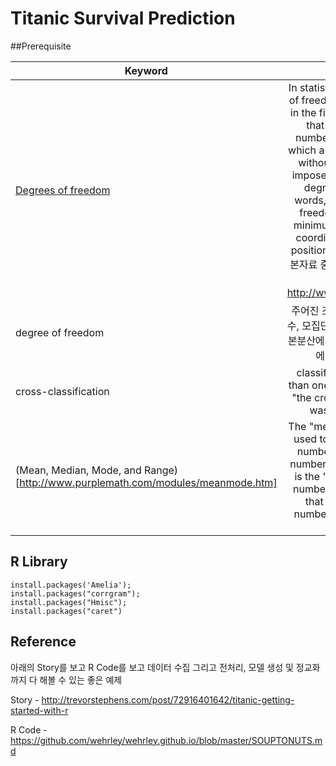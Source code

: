# Titanic Survival Prediction 

##Prerequisite


|Keyword|Description|
|----------|:-------------:|
| [Degrees of freedom](https://en.wikipedia.org/wiki/Degrees_of_freedom_(statistics)) | In statistics, the number of degrees of freedom is the number of values in the final calculation of a statistic that are free to vary.[1] The number of independent ways by which a dynamic system can move, without violating any constraint imposed on it, is called number of degrees of freedom. In other words, the number of degrees of freedom can be defined as the minimum number of independent coordinates that can specify the position of the system completely. 본자료 중 모집단에 대한 정보를 주는 독립적인 자료의 수 , http://www.statedu.com/term/7334 |
| degree of freedom  | 주어진 조건에서 자유롭게 뽑을 수 있는 수, 모집단이 아닌 표본에서 주로 쓴다. 표본분산에서 자유도 n-1로 나눠주는 경우에 대한 내용은 [여기](http://dain.tistory.com/317)를 참조 |
| cross-classification |  classification according to more than one attribute at the same time; "the cross-classification of cases was done by age and sex" |
|  (Mean, Median, Mode, and Range) [http://www.purplemath.com/modules/meanmode.htm] | The "mean" is the "average" you're used to, where you add up all the numbers and then divide by the number of numbers. The "median" is the "middle" value in the list of numbers The "mode" is the value that occurs most often. If no number is repeated, then there is no mode for the list. |

## R Library
```
install.packages('Amelia');
install.packages("corrgram");
install.packages("Hmisc");
install.packages("caret")
```


## Reference 

아래의 Story를 보고 R Code를 보고 데이터 수집 그리고 전처리, 모델 생성 및 정교화까지 다 해볼 수 있는 좋은 예제

Story - http://trevorstephens.com/post/72916401642/titanic-getting-started-with-r

R Code - https://github.com/wehrley/wehrley.github.io/blob/master/SOUPTONUTS.md
